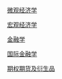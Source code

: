 [微观经济学](https://github.com/zhuanrui/Microeconomics)

[宏观经济学](https://github.com/zhuanrui/Macroeconomics)

[金融学](https://github.com/zhuanrui/Finance)

[国际金融学](https://github.com/zhuanrui/International-Finance)

[期权期货及衍生品]()
